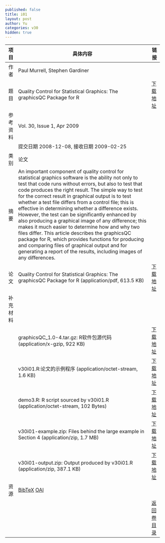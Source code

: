 ```yaml
---
published: false
title: i01
layout: post
author: Yu
categories: v30
hidden: true
---
```


| 项目 | 具体内容 | 链接 |
|---:|---|---|
| 作者 | Paul Murrell, Stephen Gardiner| |
| 题目 |Quality Control for Statistical Graphics: The graphicsQC Package for R | [下载地址](http://www.jstatsoft.org/v30/i01/paper) |
| 参考资料 |Vol. 30, Issue 1, Apr 2009 | |
| | 提交日期 2008-12-08, 接收日期 2009-02-25| | 
| 类别 | 论文| |
| 摘要 | An important component of quality control for statistical graphics software is the ability not only to test that code runs without errors, but also to test that code produces the right result. The simple way to test for the correct result in graphical output is to test whether a test file differs from a control file;  this is effective in determining whether a difference exists.  However, the test can be significantly enhanced by also producing a graphical image of any difference;  this makes it much easier to determine how and why two files differ.  This article describes the graphicsQC package for R, which provides functions for producing and comparing files of graphical output and for generating a report of the results, including images of any differences.| |
| 论文 | Quality Control for Statistical Graphics: The graphicsQC Package for R  (application/pdf, 613.5 KB)| [下载地址](http://www.jstatsoft.org/v30/i01/paper) |
| 补充材料 | | |
| |graphicsQC_1.0-4.tar.gz: R软件包源代码  (application/x-gzip, 922 KB)|  [下载地址](http://www.jstatsoft.org/v30/i01/supp/1) |
| |v30i01.R:论文的示例程序  (application/octet-stream, 1.6 KB)|  [下载地址](http://www.jstatsoft.org/v30/i01/supp/2) |
| |demo3.R: R script sourced by v30i01.R  (application/octet-stream, 102 Bytes)|  [下载地址](http://www.jstatsoft.org/v30/i01/supp/3) |
| |v30i01-example.zip: Files behind the large example in Section 4  (application/zip, 1.7 MB)|  [下载地址](http://www.jstatsoft.org/v30/i01/supp/4) |
| |v30i01-output.zip: Output produced by v30i01.R  (application/zip, 387.1 KB)|  [下载地址](http://www.jstatsoft.org/v30/i01/supp/5) |
| 资源 | [BibTeX](http://www.jstatsoft.org/v30/i01/bibtex) [OAI](http://www.jstatsoft.org/oai?verb=GetRecord&identifier=oai.jstatsoft/v30/i01&prefix=oai_dc)| |
| |  | [返回卷目录]({{site.baseurl}}/volume/v30.html) |